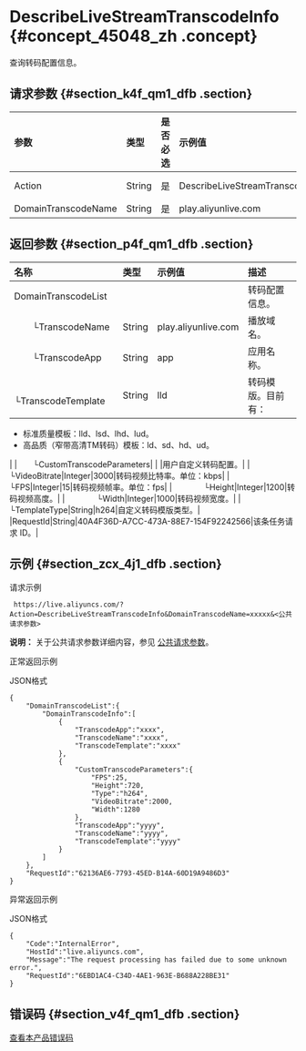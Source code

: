 # DescribeLiveStreamTranscodeInfo {#concept_45048_zh .concept}

查询转码配置信息。

## 请求参数 {#section_k4f_qm1_dfb .section}

|参数|类型|是否必选|示例值|描述|
|:-|:-|:---|:--|:-|
|Action|String|是|DescribeLiveStreamTranscodeInfo|系统规定参数。取值：DescribeLiveStreamTranscodeInfo|
|DomainTranscodeName|String|是|play.aliyunlive.com|您的加速域名。|

## 返回参数 {#section_p4f_qm1_dfb .section}

|名称|类型|示例值|描述|
|:-|:-|:--|:-|
|DomainTranscodeList| | |转码配置信息。|
|  └TranscodeName|String|play.aliyunlive.com|播放域名。|
|  └TranscodeApp|String|app|应用名称。|
|  └TranscodeTemplate|String|lld| 转码模版。目前有：

 -   标准质量模板：lld、lsd、lhd、lud。
-   高品质（窄带高清TM转码）模板：ld、sd、hd、ud。

 |
|  └CustomTranscodeParameters| | |用户自定义转码配置。|
|    └VideoBitrate|Integer|3000|转码视频比特率。单位：kbps|
|    └FPS|Integer|15|转码视频帧率。单位：fps|
|    └Height|Integer|1200|转码视频高度。|
|    └Width|Integer|1000|转码视频宽度。|
|    └TemplateType|String|h264|自定义转码模版类型。|
|RequestId|String|40A4F36D-A7CC-473A-88E7-154F92242566|该条任务请求 ID。|

## 示例 {#section_zcx_4j1_dfb .section}

请求示例

```
 https://live.aliyuncs.com/?Action=DescribeLiveStreamTranscodeInfo&DomainTranscodeName=xxxxx&<公共请求参数>
```

**说明：** 关于公共请求参数详细内容，参见 [公共请求参数](intl.zh-CN/API参考/调用方式/公共参数.md#)。

正常返回示例

JSON格式

```
{
    "DomainTranscodeList":{
        "DomainTranscodeInfo":[
            {
                "TranscodeApp":"xxxx",
                "TranscodeName":"xxxx",
                "TranscodeTemplate":"xxxx"
            },
            {
                "CustomTranscodeParameters":{
                    "FPS":25,
                    "Height":720,
                    "Type":"h264",
                    "VideoBitrate":2000,
                    "Width":1280
                },
                "TranscodeApp":"yyyy",
                "TranscodeName":"yyyy",
                "TranscodeTemplate":"yyyy"
            }
        ]
    },
    "RequestId":"62136AE6-7793-45ED-B14A-60D19A9486D3"
}
```

异常返回示例

JSON格式

```
{
    "Code":"InternalError",
    "HostId":"live.aliyuncs.com",
    "Message":"The request processing has failed due to some unknown error.",
    "RequestId":"6EBD1AC4-C34D-4AE1-963E-B688A228BE31"
}
```

## 错误码 {#section_v4f_qm1_dfb .section}

[查看本产品错误码](https://error-center.aliyun.com/status/product/live)

